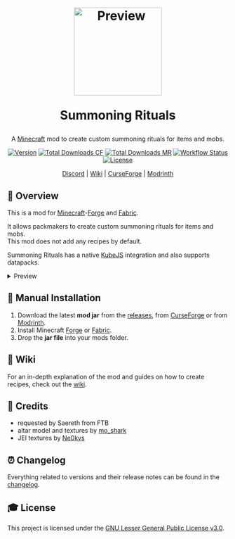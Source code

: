 <h1 align="center">
    <a href="https://github.com/AlmostReliable/summoningrituals"><img src=https://i.imgur.com/NDyQ5LI.png" alt="Preview" width=200></a>
    <p>Summoning Rituals</p>
</h1>

<div align="center">

A [Minecraft] mod to create custom summoning rituals for items and mobs.

[![Version][version_badge]][version_link]
[![Total Downloads CF][total_downloads_cf_badge]][curseforge]
[![Total Downloads MR][total_downloads_mr_badge]][modrinth]
[![Workflow Status][workflow_status_badge]][workflow_status_link]
[![License][license_badge]][license]

[Discord] | [Wiki] | [CurseForge] | [Modrinth]

</div>

## **📑 Overview**
This is a mod for [Minecraft]-[Forge] and [Fabric].<br>

It allows packmakers to create custom summoning rituals for items and mobs.<br>
This mod does not add any recipes by default.

Summoning Rituals has a native [KubeJS] integration and also supports datapacks.

<details>
  <summary>Preview</summary>

  https://user-images.githubusercontent.com/16513358/189552459-67e2dd38-528a-471a-9325-36b6fe7e83ff.mp4

  ```js
onEvent('recipes', event => {
    event.recipes.summoningrituals
        .altar('iron_ingot')
        .itemOutput('3x gold_ingot')
        .itemOutput('diamond')
        .mobOutput('wolf')
        .mobOutput(
            SummoningOutput.mob('blaze')
                .count(5)
                .offset(0, 3, 0)
                .spread(4, 0, 4)
                .data({ Health: 50, Attributes: [{ Name: 'generic.max_health', Base: 50 }] })
        )
        .input('64x minecraft:stone')
        .input('5x prismarine_shard')
        .input('10x amethyst_shard')
        .input(Ingredient.of('#forge:glass'))
        .sacrifice('pig', 3)
        .sacrifice('sheep')
        .sacrifice('cow')
        .sacrificeRegion(3, 3)
        .recipeTime(200)
        .blockBelow('minecraft:furnace', { lit: true })
        .weather('clear')
        .dayTime('day');
});
onEvent('summoningrituals.start', event => {
    event.level.spawnLightning(event.pos.x, event.pos.y, event.pos.z, true);
});
onEvent('summoningrituals.complete', event => {
    event.player.addXPLevels(10);
});
  ```

</details>

## **🔧 Manual Installation**
1. Download the latest **mod jar** from the [releases], from [CurseForge] or from [Modrinth].
2. Install Minecraft [Forge] or [Fabric].
3. Drop the **jar file** into your mods folder.

## **📖 Wiki**
For an in-depth explanation of the mod and guides on how to create recipes, check out the [wiki].

## **💚 Credits**
- requested by Saereth from FTB
- altar model and textures by [mo_shark]
- JEI textures by [Ne0kys]

## **⏰ Changelog**
Everything related to versions and their release notes can be found in the [changelog].

## **🎓 License**
This project is licensed under the [GNU Lesser General Public License v3.0][license].

<!-- Badges -->
[version_badge]: https://img.shields.io/github/v/release/AlmostReliable/summoningrituals?include_prereleases&style=flat-square
[version_link]: https://github.com/AlmostReliable/summoningrituals/releases/latest
[total_downloads_cf_badge]: http://cf.way2muchnoise.eu/full_671040.svg?badge_style=flat
[total_downloads_mr_badge]: https://img.shields.io/modrinth/dt/19smZ71v?color=5da545&label=Modrinth&style=flat-square
[workflow_status_badge]: https://img.shields.io/github/actions/workflow/status/AlmostReliable/summoningrituals/build.yml?branch=1.19-forge&style=flat-square
[workflow_status_link]: https://github.com/AlmostReliable/summoningrituals/actions
[license_badge]: https://img.shields.io/github/license/AlmostReliable/summoningrituals?style=flat-square

<!-- Links -->
[minecraft]: https://www.minecraft.net/
[discord]: https://discord.com/invite/ThFnwZCyYY
[wiki]: https://github.com/AlmostReliable/summoningrituals/wiki
[curseforge]: https://www.curseforge.com/minecraft/mc-mods/summoningrituals
[modrinth]: https://modrinth.com/mod/summoningrituals
[forge]: http://files.minecraftforge.net/
[fabric]: https://fabricmc.net/
[kubejs]: https://www.curseforge.com/minecraft/mc-mods/kubejs
[releases]: https://github.com/AlmostReliable/summoningrituals/releases
[mo_shark]: https://www.curseforge.com/members/mo_shark
[ne0kys]: https://www.curseforge.com/members/ne0kys
[changelog]: CHANGELOG.md
[license]: LICENSE

